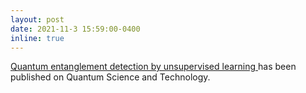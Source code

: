 ```yaml
---
layout: post
date: 2021-11-3 15:59:00-0400
inline: true
---
```


<a href="https://iopscience.iop.org/article/10.1088/2058-9565/ac310f/meta">Quantum entanglement detection by unsupervised learning </a> has been published on Quantum Science and Technology.
